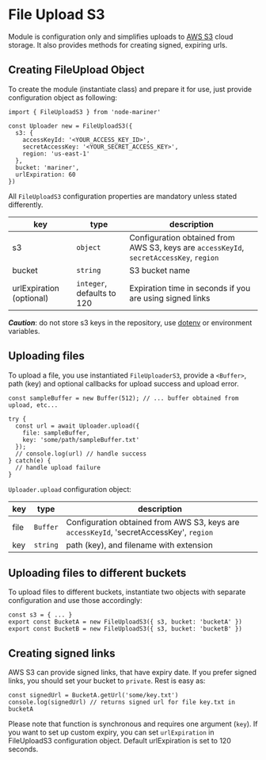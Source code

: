 # File Upload S3

Module is configuration only and simplifies uploads to [AWS S3](https://aws.amazon.com/s3/) cloud storage. 
It also provides methods for creating signed, expiring urls.

## Creating FileUpload Object

To create the module (instantiate class) and prepare it for use, just provide configuration
object as following:

```
import { FileUploadS3 } from 'node-mariner'

const Uploader new = FileUploadS3({
  s3: {
    accessKeyId: '<YOUR_ACCESS_KEY_ID>',
    secretAccessKey: '<YOUR_SECRET_ACCESS_KEY>',
    region: 'us-east-1'
  },
  bucket: 'mariner',
  urlExpiration: 60
})
```

All `FileUploadS3` configuration properties are mandatory unless stated differently.

| key           | type          | description  |
| ------------- |-------------| -----|
| s3            | `object`      | Configuration obtained from AWS S3, keys are `accessKeyId`, `secretAccessKey`, `region` |
| bucket        | `string`      |   S3 bucket name |
| urlExpiration (optional) | `integer`, defaults to 120    |    Expiration time in seconds if you are using signed links |

***Caution***: do not store s3 keys in the repository, use [dotenv](https://github.com/motdotla/dotenv)
or environment variables.


## Uploading files

To upload a file, you use instantiated `FileUploaderS3`, provide a `<Buffer>`,
path (key) and optional callbacks for upload success and upload error.

```
const sampleBuffer = new Buffer(512); // ... buffer obtained from upload, etc...

try {
  const url = await Uploader.upload({
    file: sampleBuffer,
    key: 'some/path/sampleBuffer.txt'
  });
  // console.log(url) // handle success
} catch(e) {
  // handle upload failure
}
```

`Uploader.upload` configuration object:


| key           | type          | description                                   |
| ------------- |-------------| ---------------------------------------------|
| file          | `Buffer`      | Configuration obtained from AWS S3, keys are `accessKeyId`, 'secretAccessKey', `region` |
| key           | `string`      |   path (key), and filename with extension |

## Uploading files to different buckets

To upload files to different buckets, instantiate two objects with separate 
configuration and use those accordingly:

```
const s3 = { ... }
export const BucketA = new FileUploadS3({ s3, bucket: 'bucketA' })
export const BucketB = new FileUploadS3({ s3, bucket: 'bucketB' })
```

## Creating signed links

AWS S3 can provide signed links, that have expiry date. If you prefer signed
links, you should set your bucket to `private`. Rest is easy as:

```
const signedUrl = BucketA.getUrl('some/key.txt')
console.log(signedUrl) // returns signed url for file key.txt in bucketA
```

Please note that function is synchronous and requires one argument (`key`).
If you want to set up custom expiry, you can set `urlExpiration` in FileUploadS3
configuration object. Default urlExpiration is set to 120 seconds.




